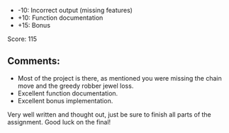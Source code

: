- -10: Incorrect output (missing features)
- +10: Function documentation
- +15: Bonus

Score: 115

## Comments:
- Most of the project is there, as mentioned you were missing the chain move and the greedy robber jewel loss.
- Excellent function documentation.
- Excellent bonus implementation.

Very well written and thought out, just be sure to finish all parts of the assignment. Good luck on the final!